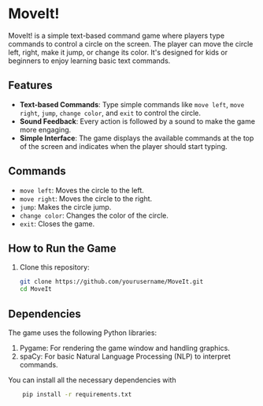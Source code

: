 # MoveIt!

MoveIt! is a simple text-based command game where players type commands to control a circle on the screen. The player can move the circle left, right, make it jump, or change its color. It's designed for kids or beginners to enjoy learning basic text commands.

## Features

- **Text-based Commands**: Type simple commands like `move left`, `move right`, `jump`, `change color`, and `exit` to control the circle.
- **Sound Feedback**: Every action is followed by a sound to make the game more engaging.
- **Simple Interface**: The game displays the available commands at the top of the screen and indicates when the player should start typing.

## Commands

- `move left`: Moves the circle to the left.
- `move right`: Moves the circle to the right.
- `jump`: Makes the circle jump.
- `change color`: Changes the color of the circle.
- `exit`: Closes the game.

## How to Run the Game

1. Clone this repository:
   ```bash
   git clone https://github.com/yourusername/MoveIt.git
   cd MoveIt

## Dependencies
The game uses the following Python libraries:

1. Pygame: For rendering the game window and handling graphics.
2. spaCy: For basic Natural Language Processing (NLP) to interpret commands.

You can install all the necessary dependencies with 
```bash
    pip install -r requirements.txt





